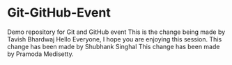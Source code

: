 # Git-GitHub-Event
Demo repository for Git and GitHub event
This is the change being made by Tavish Bhardwaj
Hello Everyone, I hope you are enjoying this session.
This change has been made by Shubhank Singhal
This change has been made by Pramoda Medisetty.

